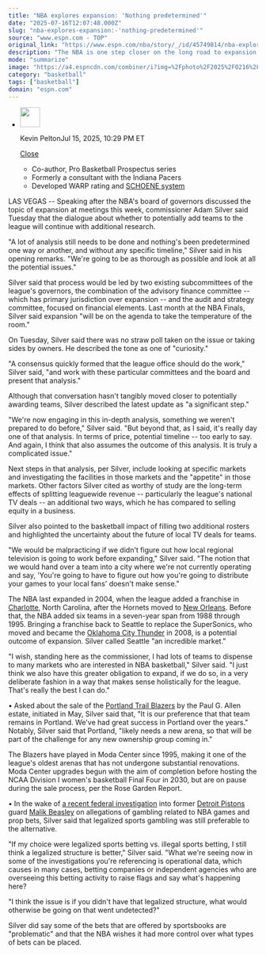 ```yaml
---
title: "NBA explores expansion: 'Nothing predetermined'"
date: "2025-07-16T12:07:48.000Z"
slug: "nba-explores-expansion:-'nothing-predetermined'"
source: "www.espn.com - TOP"
original_link: "https://www.espn.com/nba/story/_/id/45749814/nba-exploring-expansion-predetermined-silver-says"
description: "The NBA is one step closer on the long road to expansion, but Adam Silver cautioned that 'nothing has been predetermined.'"
mode: "summarize"
image: "https://a4.espncdn.com/combiner/i?img=%2Fphoto%2F2025%2F0216%2Fr1452500_1024x576_16%2D9.jpg"
category: "basketball"
tags: ["basketball"]
domain: "espn.com"
---
```

<div id="readability-page-1" class="page"><div><div><ul><li><p><img src="https://a.espncdn.com/combiner/i?img=/i/columnists/full/pelton_kevin.png&amp;h=80&amp;w=80&amp;scale=crop" alt="" width="40" height="40"></p><p>Kevin Pelton<span>Jul 15, 2025, 10:29 PM ET</span></p><div><p><a href="#">Close</a></p><ul><li> Co-author, Pro Basketball Prospectus series
</li><li> Formerly a consultant with the Indiana Pacers
</li><li> Developed WARP rating and <a href="http://www.espn.com/nba/story/_/id/9797404/explaining-schoene-projection-system">SCHOENE system</a></li></ul></div></li></ul></div><p>LAS VEGAS -- Speaking after the NBA's board of governors discussed the topic of expansion at meetings this week, commissioner Adam Silver said Tuesday that the dialogue about whether to potentially add teams to the league will continue with additional research.</p><p>"A lot of analysis still needs to be done and nothing's been predetermined one way or another, and without any specific timeline," Silver said in his opening remarks. "We're going to be as thorough as possible and look at all the potential issues."</p><p>Silver said that process would be led by two existing subcommittees of the league's governors, the combination of the advisory finance committee -- which has primary jurisdiction over expansion -- and the audit and strategy committee, focused on financial elements. Last month at the NBA Finals, Silver said expansion "will be on the agenda to take the temperature of the room."</p><p>On Tuesday, Silver said there was no straw poll taken on the issue or taking sides by owners. He described the tone as one of "curiosity."</p><p>"A consensus quickly formed that the league office should do the work," Silver said, "and work with these particular committees and the board and present that analysis."</p><p>Although that conversation hasn't tangibly moved closer to potentially awarding teams, Silver described the latest update as "a significant step."</p><p>"We're now engaging in this in-depth analysis, something we weren't prepared to do before," Silver said. "But beyond that, as I said, it's really day one of that analysis. In terms of price, potential timeline -- too early to say. And again, I think that also assumes the outcome of this analysis. It is truly a complicated issue."</p><p>Next steps in that analysis, per Silver, include looking at specific markets and investigating the facilities in those markets and the "appetite" in those markets. Other factors Silver cited as worthy of study are the long-term effects of splitting leaguewide revenue -- particularly the league's national TV deals -- an additional two ways, which he has compared to selling equity in a business.</p><p>Silver also pointed to the basketball impact of filling two additional rosters and highlighted the uncertainty about the future of local TV deals for teams.</p><p>"We would be malpracticing if we didn't figure out how local regional television is going to work before expanding," Silver said. "The notion that we would hand over a team into a city where we're not currently operating and say, 'You're going to have to figure out how you're going to distribute your games to your local fans' doesn't make sense."</p><p>The NBA last expanded in 2004, when the league added a franchise in <a data-clubhouse-guid="377633c2-0dd1-91a1-83c0-9ed2d0c00ea1" href="https://www.espn.com/nba/team/_/name/cha/charlotte-hornets">Charlotte</a>, North Carolina, after the Hornets moved to <a data-clubhouse-guid="9461f397-7882-94c0-c18c-e89bdc9e570e" href="https://www.espn.com/nba/team/_/name/no/new-orleans-pelicans">New Orleans</a>. Before that, the NBA added six teams in a seven-year span from 1988 through 1995. Bringing a franchise back to Seattle to replace the SuperSonics, who moved and became the <a data-clubhouse-guid="bd458c44-2d33-47eb-cebc-35d3d4ac595c" href="https://www.espn.com/nba/team/_/name/okc/oklahoma-city-thunder">Oklahoma City Thunder</a> in 2008, is a potential outcome of expansion. Silver called Seattle "an incredible market."</p><p>"I wish, standing here as the commissioner, I had lots of teams to dispense to many markets who are interested in NBA basketball," Silver said. "I just think we also have this greater obligation to expand, if we do so, in a very deliberate fashion in a way that makes sense holistically for the league. That's really the best I can do."</p><p>• Asked about the sale of the <a data-clubhouse-guid="ed294c02-3c44-db14-9e06-1b4e8cff9558" href="https://www.espn.com/nba/team/_/name/por/portland-trail-blazers">Portland Trail Blazers</a> by the Paul G. Allen estate, initiated in May, Silver said that, "It is our preference that that team remains in Portland. We've had great success in Portland over the years." Notably, Silver said that Portland, "likely needs a new arena, so that will be part of the challenge for any new ownership group coming in."</p><p>The Blazers have played in Moda Center since 1995, making it one of the league's oldest arenas that has not undergone substantial renovations. Moda Center upgrades begun with the aim of completion before hosting the NCAA Division I women's basketball Final Four in 2030, but are on pause during the sale process, per the Rose Garden Report.</p><p>• In the wake of <a href="https://www.espn.com/nba/story/_/id/45608949/sources-pistons-malik-beasley-subject-federal-gambling-probe">a recent federal investigation</a> into former <a data-clubhouse-guid="4e096981-dc02-51d0-3dcd-2468fcc1e22d" href="https://www.espn.com/nba/team/_/name/det/detroit-pistons">Detroit Pistons</a> guard <a data-player-guid="4e963496-bb60-2e6e-6db0-b0b2da819023" href="https://www.espn.com/nba/player/_/id/3907822/malik-beasley">Malik Beasley</a> on allegations of gambling related to NBA games and prop bets, Silver said that legalized sports gambling was still preferable to the alternative.</p><p>"If my choice were legalized sports betting vs. illegal sports betting, I still think a legalized structure is better," Silver said. "What we're seeing now in some of the investigations you're referencing is operational data, which causes in many cases, betting companies or independent agencies who are overseeing this betting activity to raise flags and say what's happening here?</p><p>"I think the issue is if you didn't have that legalized structure, what would otherwise be going on that went undetected?"</p><p>Silver did say some of the bets that are offered by sportsbooks are "problematic" and that the NBA wishes it had more control over what types of bets can be placed.</p>
</div></div>